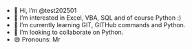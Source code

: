 - 👋 Hi, I’m @test202501
- 👀 I’m interested in Excel, VBA, SQL and of course Python :)
- 🌱 I’m currently learning GIT, GITHub commands and Python.
- 💞️ I’m looking to collaborate on Python.
- 😄 Pronouns: Mr

<!---
test202501/test202501 is a ✨ special ✨ repository because its `README.md` (this file) appears on your GitHub profile.
You can click the Preview link to take a look at your changes.
--->
